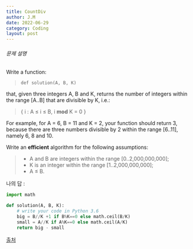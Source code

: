 ```yaml
---
title: CountDiv
author: J.M
date: 2022-06-29
category: Coding
layout: post
---
```


###### 문제 설명

Write a function:

> ```
> def solution(A, B, K)
> ```

that, given three integers A, B and K, returns the number of integers within the range [A..B] that are divisible by K, i.e.:

> { i : A ≤ i ≤ B, i **mod** K = 0 }

For example, for A = 6, B = 11 and K = 2, your function should return 3, because there are three numbers divisible by 2 within the range [6..11], namely 6, 8 and 10.

Write an **efficient** algorithm for the following assumptions:

> - A and B are integers within the range [0..2,000,000,000];
> - K is an integer within the range [1..2,000,000,000];
> - A ≤ B.

나의 답 : 

```python
import math

def solution(A, B, K):
    # write your code in Python 3.6
    big = B//K +1 if B%K==0 else math.ceil(B/K)
    small = A//K if A%K==0 else math.ceil(A/K)
    return big - small
```

[출처](https://app.codility.com/programmers/lessons/5-prefix_sums/count_div/start/)
